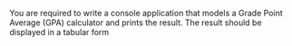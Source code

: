 You are required to write a console application that models a Grade Point Average (GPA) calculator and prints the result.
The result should be displayed in a tabular form
